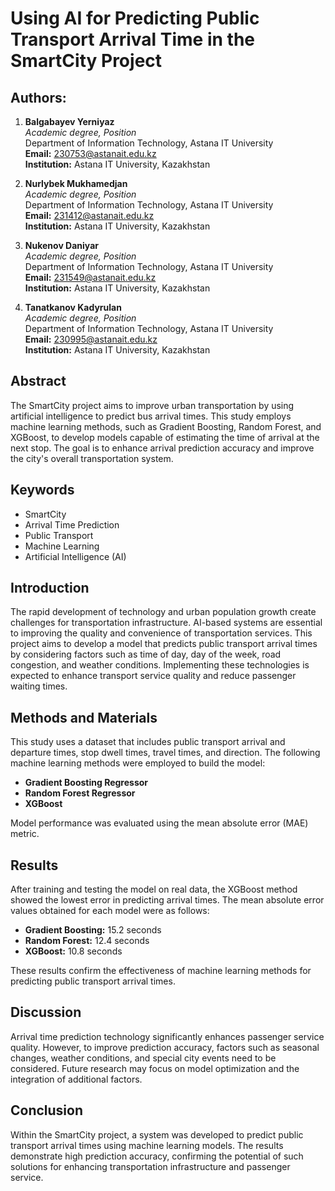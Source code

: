 # Using AI for Predicting Public Transport Arrival Time in the SmartCity Project

## Authors:
1. **Balgabayev Yerniyaz**  
   *Academic degree, Position*  
   Department of Information Technology, Astana IT University  
   **Email:** [230753@astanait.edu.kz](mailto:230753@astanait.edu.kz)  
   **Institution:** Astana IT University, Kazakhstan  

2. **Nurlybek Mukhamedjan**  
   *Academic degree, Position*  
   Department of Information Technology, Astana IT University  
   **Email:** [231412@astanait.edu.kz](mailto:231412@astanait.edu.kz)  
   **Institution:** Astana IT University, Kazakhstan  

3. **Nukenov Daniyar**  
   *Academic degree, Position*  
   Department of Information Technology, Astana IT University  
   **Email:** [231549@astanait.edu.kz](mailto:231549@astanait.edu.kz)  
   **Institution:** Astana IT University, Kazakhstan  

4. **Tanatkanov Kadyrulan**  
   *Academic degree, Position*  
   Department of Information Technology, Astana IT University  
   **Email:** [230995@astanait.edu.kz](mailto:230995@astanait.edu.kz)  
   **Institution:** Astana IT University, Kazakhstan  

## Abstract
The SmartCity project aims to improve urban transportation by using artificial intelligence to predict bus arrival times. This study employs machine learning methods, such as Gradient Boosting, Random Forest, and XGBoost, to develop models capable of estimating the time of arrival at the next stop. The goal is to enhance arrival prediction accuracy and improve the city's overall transportation system.

## Keywords
- SmartCity
- Arrival Time Prediction
- Public Transport
- Machine Learning
- Artificial Intelligence (AI)

## Introduction
The rapid development of technology and urban population growth create challenges for transportation infrastructure. AI-based systems are essential to improving the quality and convenience of transportation services. This project aims to develop a model that predicts public transport arrival times by considering factors such as time of day, day of the week, road congestion, and weather conditions. Implementing these technologies is expected to enhance transport service quality and reduce passenger waiting times.

## Methods and Materials
This study uses a dataset that includes public transport arrival and departure times, stop dwell times, travel times, and direction. The following machine learning methods were employed to build the model:
- **Gradient Boosting Regressor**
- **Random Forest Regressor**
- **XGBoost**

Model performance was evaluated using the mean absolute error (MAE) metric.

## Results
After training and testing the model on real data, the XGBoost method showed the lowest error in predicting arrival times. The mean absolute error values obtained for each model were as follows:
- **Gradient Boosting:** 15.2 seconds
- **Random Forest:** 12.4 seconds
- **XGBoost:** 10.8 seconds

These results confirm the effectiveness of machine learning methods for predicting public transport arrival times.

## Discussion
Arrival time prediction technology significantly enhances passenger service quality. However, to improve prediction accuracy, factors such as seasonal changes, weather conditions, and special city events need to be considered. Future research may focus on model optimization and the integration of additional factors.

## Conclusion
Within the SmartCity project, a system was developed to predict public transport arrival times using machine learning models. The results demonstrate high prediction accuracy, confirming the potential of such solutions for enhancing transportation infrastructure and passenger service.

